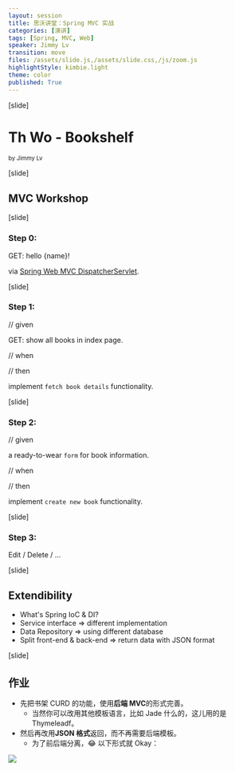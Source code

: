 ```yaml
---
layout: session
title: 思沃讲堂：Spring MVC 实战
categories: [演讲]
tags: [Spring, MVC, Web]
speaker: Jimmy Lv
transition: move
files: /assets/slide.js,/assets/slide.css,/js/zoom.js
highlightStyle: kimbie.light
theme: color
published: True
---
```


[slide]

# Th Wo - Bookshelf

<small>by Jimmy Lv</small>

[slide]

## MVC Workshop

[slide]

### Step 0:

GET: hello {name}!

via [Spring Web MVC DispatcherServlet](http://docs.spring.io/spring/docs/current/spring-framework-reference/html/mvc.html#mvc-servlet).

[slide]

### Step 1:

// given

GET: show all books in index page.

// when

// then

implement `fetch book details` functionality.

[slide]

### Step 2:

// given

a ready-to-wear `form` for book information.

// when

// then

implement `create new book` functionality.

[slide]

### Step 3:

Edit / Delete / ...

[slide]

## Extendibility

- What's Spring IoC & DI?
- Service interface => different implementation
- Data Repository => using different database
- Split front-end & back-end => return data with JSON format

[slide]

## 作业

- 先把书架 CURD 的功能，使用**后端 MVC**的形式完善。
  - 当然你可以改用其他模板语言，比如 Jade 什么的，这儿用的是 Thymeleadf。
- 然后再改用**JSON 格式**返回，而不再需要后端模板。
  - 为了前后端分离，😂 以下形式就 Okay：

![](https://raw.staticdn.net/JimmyLv/images/master/images/json-format.jpg)
